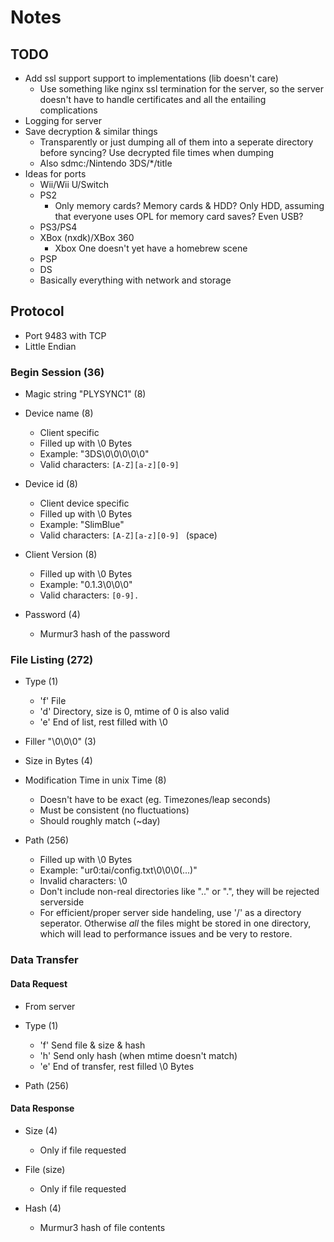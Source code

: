 # Notes
## TODO
- Add ssl support support to implementations (lib doesn't care)
  - Use something like nginx ssl termination for the server, so the
    server doesn't have to handle certificates and all the entailing complications
- Logging for server
- Save decryption & similar things
  - Transparently or just dumping all of them into a seperate directory before
    syncing? Use decrypted file times when dumping
  - Also sdmc:/Nintendo 3DS/*/title
- Ideas for ports
  - Wii/Wii U/Switch
  - PS2
    - Only memory cards? Memory cards & HDD? Only HDD, assuming that everyone
      uses OPL for memory card saves? Even USB?
  - PS3/PS4
  - XBox (nxdk)/XBox 360
    - Xbox One doesn't yet have a homebrew scene
  - PSP
  - DS
  - Basically everything with network and storage
## Protocol
- Port 9483 with TCP
- Little Endian
### Begin Session (36)
- Magic string "PLYSYNC1" (8)
- Device name (8)

  - Client specific
  - Filled up with \0 Bytes
  - Example: "3DS\0\0\0\0\0"
  - Valid characters: ```[A-Z][a-z][0-9]```

- Device id (8)

  - Client device specific
  - Filled up with \0 Bytes
  - Example: "SlimBlue"
  - Valid characters: ```[A-Z][a-z][0-9] ``` (space)

- Client Version (8)

  - Filled up with \0 Bytes
  - Example: "0.1.3\0\0\0"
  - Valid characters: ```[0-9].```

- Password (4)

  - Murmur3 hash of the password

### File Listing (272)
- Type (1)

  - 'f' File
  - 'd' Directory, size is 0, mtime of 0 is also valid
  - 'e' End of list, rest filled with \0

- Filler "\0\0\0" (3)
- Size in Bytes (4)
- Modification Time in unix Time (8)

  - Doesn't have to be exact (eg. Timezones/leap seconds)
  - Must be consistent (no fluctuations)
  - Should roughly match (~day)

- Path (256)

  - Filled up with \0 Bytes
  - Example: "ur0:tai/config.txt\0\0\0(...)"
  - Invalid characters: \0
  - Don't include non-real directories like ".." or ".", they will be rejected
    serverside
  - For efficient/proper server side handeling, use '/' as a directory seperator.
    Otherwise *all* the files might be stored in one directory, which will lead
    to performance issues and be very to restore.
### Data Transfer
#### Data Request
- From server
- Type (1)

  - 'f' Send file & size & hash
  - 'h' Send only hash (when mtime doesn't match)
  - 'e' End of transfer, rest filled \0 Bytes

- Path (256)
#### Data Response
- Size (4)

  - Only if file requested

- File (size)

  - Only if file requested

- Hash (4)

  - Murmur3 hash of file contents
